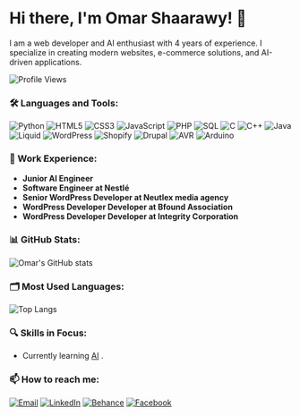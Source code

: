 # Hi there, I'm Omar Shaarawy! 👋

I am a web developer and AI enthusiast with 4 years of experience. I specialize in creating modern websites, e-commerce solutions, and AI-driven applications.

![Profile Views](https://komarev.com/ghpvc/?username=omarshaarawy111&color=blue)


### 🛠️ Languages and Tools:

![Python](https://img.shields.io/badge/-Python-3572A5?style=for-the-badge&logo=python&logoColor=white)
![HTML5](https://img.shields.io/badge/-HTML5-E34F26?style=for-the-badge&logo=html5&logoColor=white)
![CSS3](https://img.shields.io/badge/-CSS3-1572B6?style=for-the-badge&logo=css3&logoColor=white)
![JavaScript](https://img.shields.io/badge/-JavaScript-F7DF1E?style=for-the-badge&logo=javascript&logoColor=black)
![PHP](https://img.shields.io/badge/-PHP-777BB4?style=for-the-badge&logo=php&logoColor=white)
![SQL](https://img.shields.io/badge/-SQL-4479A1?style=for-the-badge&logo=postgresql&logoColor=white)
![C](https://img.shields.io/badge/-C-A8B9CC?style=for-the-badge&logo=c&logoColor=white)
![C++](https://img.shields.io/badge/-C++-00599C?style=for-the-badge&logo=c%2B%2B&logoColor=white)
![Java](https://img.shields.io/badge/-Java-007396?style=for-the-badge&logo=java&logoColor=white)
![Liquid](https://img.shields.io/badge/-Liquid-FA7441?style=for-the-badge&logo=shopify&logoColor=white)
![WordPress](https://img.shields.io/badge/-WordPress-21759B?style=for-the-badge&logo=wordpress&logoColor=white)
![Shopify](https://img.shields.io/badge/-Shopify-95BF47?style=for-the-badge&logo=shopify&logoColor=white)
![Drupal](https://img.shields.io/badge/-Drupal-0077C8?style=for-the-badge&logo=drupal&logoColor=white)
![AVR](https://img.shields.io/badge/-AVR-EE2C2C?style=for-the-badge&logoColor=white)
![Arduino](https://img.shields.io/badge/-Arduino-00979D?style=for-the-badge&logo=arduino&logoColor=white)


### 💼 Work Experience:
- **Junior AI Engineer**
- **Software Engineer at Nestlé**
- **Senior WordPress Developer at Neutlex media agency**
- **WordPress Developer Developer at Bfound Association**
- **WordPress Developer Developer at Integrity Corporation**


### 📊 GitHub Stats:

![Omar's GitHub stats](https://github-readme-stats.vercel.app/api?username=omarshaarawy111&show_icons=true&theme=radical)


### 🗂️ Most Used Languages:

![Top Langs](https://github-readme-stats.vercel.app/api/top-langs/?username=omarshaarawy111&layout=compact&theme=radical)

### 🔍 Skills in Focus:

- Currently learning [AI](#) .


### 📫 How to reach me:

[![Email](https://img.shields.io/badge/Email-D14836?style=for-the-badge&logo=gmail&logoColor=white)](mailto:omarelshaarawy909@gmail.com)
[![LinkedIn](https://img.shields.io/badge/LinkedIn-0077B5?style=for-the-badge&logo=linkedin&logoColor=white)](https://www.linkedin.com/in/omar-shaarawy-09b877205/)
[![Behance](https://img.shields.io/badge/Behance-1769FF?style=for-the-badge&logo=behance&logoColor=white)](https://www.behance.net/omarshaarawy11)
[![Facebook](https://img.shields.io/badge/Facebook-1877F2?style=for-the-badge&logo=facebook&logoColor=white)](https://www.facebook.com/profile.php?id=100089393515157)




